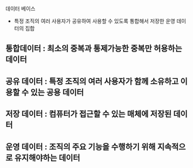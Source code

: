데이터 베이스
-   특정 조직의 여러 사용자가 공유하여 사용할 수 있도록 통합해서 저장한 운영 데이터의 집합

## 통합데이터 : 최소의 중복과 통제가능한 중복만 허용하는 데이터
## 공유 데이터 : 특정 조직의 여러 사용자가 함께 소유하고 이용할 수 있는 공용 데이터
## 저장 데이터 : 컴퓨터가 접근할 수 있는 매체에 저장된 데이터
## 운영 데이터 : 조직의 주요 기능을 수행하기 위해 지속적으로 유지해야하는 데이터
<style>
데이터베이스의 특성
<ol>
<li>실시간 접근 - 사용자의 데이터 요구에 실시간으로 응답</li>
<li>내용 기반 참조 - 데이터가 저장된 주소나 위치가 아닌 내용으로 참조</li>
<li>계속 변화 -  데이터의 계속적인 삽입, 삭제, 수정을 통해 현재의 정확한 데이터를 유지</li>
<li>동시 공유 - 서로 다른 데이터의 동시 사용뿐만 아니라 같은 데이터의 동시 사용도 지원</li>
</ol>

